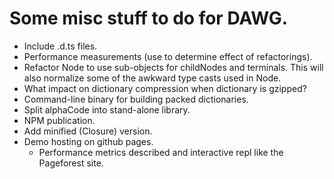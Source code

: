 # Some misc stuff to do for DAWG.

- Include .d.ts files.
- Performance measurements (use to determine effect of refactorings).
- Refactor Node to use sub-objects for childNodes and terminals.  This will
  also normalize some of the awkward type casts used in Node.
- What impact on dictionary compression when dictionary is gzipped?
- Command-line binary for building packed dictionaries.
- Split alphaCode into stand-alone library.
- NPM publication.
- Add minified (Closure) version.
- Demo hosting on github pages.
  - Performance metrics described and interactive repl like the Pageforest site.
